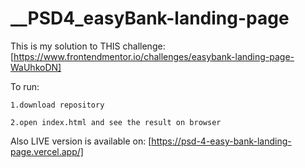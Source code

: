 # __PSD4_easyBank-landing-page

This is my solution to THIS challenge:
[https://www.frontendmentor.io/challenges/easybank-landing-page-WaUhkoDN]



To run:


    1.download repository
  
    2.open index.html and see the result on browser

  
  
  Also LIVE version is available on:
  [https://psd-4-easy-bank-landing-page.vercel.app/]
  

